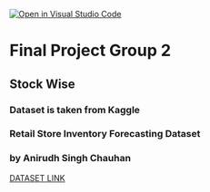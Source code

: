 [![Open in Visual Studio Code](https://classroom.github.com/assets/open-in-vscode-2e0aaae1b6195c2367325f4f02e2d04e9abb55f0b24a779b69b11b9e10269abc.svg)](https://classroom.github.com/online_ide?assignment_repo_id=17774497&assignment_repo_type=AssignmentRepo)

# Final Project Group 2
## Stock Wise

### Dataset is taken from Kaggle
### Retail Store Inventory Forecasting Dataset
### by Anirudh Singh Chauhan 
<a href="https://www.kaggle.com/datasets/anirudhchauhan/retail-store-inventory-forecasting-dataset">DATASET LINK</a>